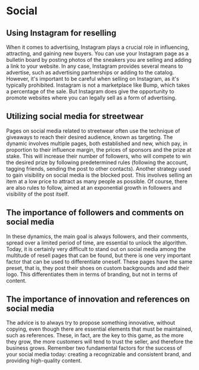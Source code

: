 # Social
## Using Instagram for reselling

When it comes to advertising, Instagram plays a crucial role in influencing, attracting, and gaining new buyers. You can use your Instagram page as a bulletin board by posting photos of the sneakers you are selling and adding a link to your website. In any case, Instagram provides several means to advertise, such as advertising partnerships or adding to the catalog.
However, it's important to be careful when selling on Instagram, as it's typically prohibited. Instagram is not a marketplace like Bump, which takes a percentage of the sale. But Instagram does give the opportunity to promote websites where you can legally sell as a form of advertising.

## Utilizing social media for streetwear

Pages on social media related to streetwear often use the technique of giveaways to reach their desired audience, known as targeting. The dynamic involves multiple pages, both established and new, which pay, in proportion to their influence margin, the prices of sponsors and the prize at stake. This will increase their number of followers, who will compete to win the desired prize by following predetermined rules (following the account, tagging friends, sending the post to other contacts).
Another strategy used to gain visibility on social media is the blocked post. This involves selling an item at a low price to attract as many people as possible. Of course, there are also rules to follow, aimed at an exponential growth in followers and visibility of the post itself.

## The importance of followers and comments on social media

In these dynamics, the main goal is always followers, and their comments, spread over a limited period of time, are essential to unlock the algorithm. Today, it is certainly very difficult to stand out on social media among the multitude of resell pages that can be found, but there is one very important factor that can be used to differentiate oneself. These pages have the same preset, that is, they post their shoes on custom backgrounds and add their logo. This differentiates them in terms of branding, but not in terms of content.

## The importance of innovation and references on social media

The advice is to always try to propose something innovative, without copying, even though there are essential elements that must be maintained, such as references. These, in fact, are the key to this game, as the more they grow, the more customers will tend to trust the seller, and therefore the business grows. Remember two fundamental factors for the success of your social media today: creating a recognizable and consistent brand, and providing high-quality content.
